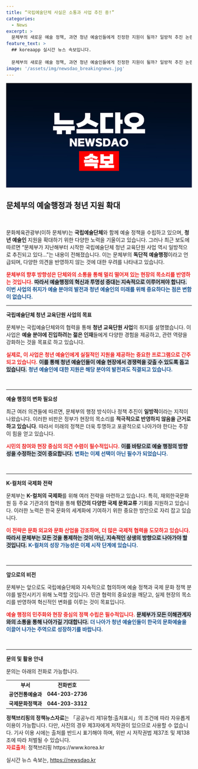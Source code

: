 ```yaml
---
title: “국립예술단체 사실은 소통과 사업 추진 중!”
categories:
  - News
excerpt: >
  문체부의 새로운 예술 정책, 과연 청년 예술인들에게 진정한 지원이 될까? 일방적 추진 논란 속, 변화의 기회와 함께 소통의 방향을 모색하는 문체부의 고민을 엿본다! 클릭해 확인하세요!
feature_text: >
  ## koreaapp 실시간 뉴스 속보입니다.

  문체부의 새로운 예술 정책, 과연 청년 예술인들에게 진정한 지원이 될까? 일방적 추진 논란 속, 변화의 기회와 함께 소통의 방향을 모색하는 문체부의 고민을 엿본다! 클릭해 확인하세요!
image: '/assets/img/newsdao_breakingnews.jpg'
---
```


<p><img src="/assets/img/newsdao_breakingnews.jpg" alt="koreaapp 속보" /></p>

<h2 data-ke-size="size26">문체부의 예술행정과 청년 지원 확대</h2>

<p data-ke-size="size16">&nbsp;</p>

<p>문화체육관광부(이하 문체부)는 <strong>국립예술단체</strong>와 함께 예술 정책을 수립하고 있으며, <strong>청년 예술인</strong> 지원을 확대하기 위한 다양한 노력을 기울이고 있습니다. 그러나 최근 보도에 따르면 “문체부가 지난해부터 시작한 국립예술단체 청년 교육단원 사업 역시 일방적으로 추진되고 있다…”는 내용이 전해졌습니다. 이는 문체부의 <strong>독단적 예술행정</strong>이라고 언급되며, 다양한 의견을 반영하지 않는 것에 대한 우려를 나타내고 있습니다. </p>

<p><b><span style="color: #ee2323;">문체부의 향후 방향성은 단체와의 소통을 통해 멀리 떨어져 있는 현장의 목소리를 반영하는 것입니다.</span></b> <b><span style="background-color: #21538527;">따라서 예술행정의 혁신과 투명성 증대는 지속적으로 이루어져야 합니다.</span></b> <b><span style="color: #1a5490;">이번 사업의 취지가 예술 분야의 발전과 청년 예술인의 미래를 위해 중요하다는 점은 변함이 없습니다.</span></b></p>

<hr>

<p><b>국립예술단체 청년 교육단원 사업의 목표</b></p>

<p>문체부는 국립예술단체와의 협력을 통해 <strong>청년 교육단원 사업</strong>의 취지를 설명했습니다. 이 사업은 <strong>예술 분야에 진입하려는 젊은 인재</strong>들에게 다양한 경험을 제공하고, 관련 역량을 강화하는 것을 목표로 하고 있습니다. </p>

<p><b><span style="color: #ee2323;">실제로, 이 사업은 청년 예술인에게 실질적인 지원을 제공하는 중요한 프로그램으로 간주되고 있습니다.</span></b> <b><span style="background-color: #21538527;">이를 통해 청년 예술인들이 예술 현장에서 경쟁력을 갖출 수 있도록 돕고 있습니다.</span></b> <b><span style="color: #1a5490;">청년 예술인에 대한 지원은 해당 분야의 발전과도 직결되고 있습니다.</span></b></p>

<p data-ke-size="size16">&nbsp;</p>

<hr>

<p><b>예술 행정의 변화 필요성</b></p>

<p>최근 여러 의견들에 따르면, 문체부의 행정 방식이나 정책 추진이 <strong>일방적</strong>이라는 지적이 나왔습니다. 이러한 비판은 정부가 현장의 목소리를 <strong>적극적으로 반영하지 않음을 근거로 하고 있습니다</strong>. 따라서 미래의 정책은 더욱 투명하고 포괄적으로 나아가야 한다는 주장이 힘을 얻고 있습니다. </p>

<p><b><span style="color: #ee2323;">시민의 참여와 현장 중심의 의견 수렴이 필수적입니다.</span></b> <b><span style="background-color: #21538527;">이를 바탕으로 예술 행정의 방향성을 수정하는 것이 중요합니다.</span></b> <b><span style="color: #1a5490;">변화는 이제 선택이 아닌 필수가 되었습니다.</span></b></p>

<p data-ke-size="size16">&nbsp;</p>

<hr>

<p><b>K-컬처의 국제화 전략</b></p>

<p>문체부는 <strong>K-컬처의 국제화</strong>를 위해 여러 전략을 마련하고 있습니다. 특히, 재외한국문화원 등 주요 기관과의 협력을 통해 <strong>민간의 다양한 국제 문화교류</strong> 기회를 지원하고 있습니다. 이러한 노력은 한국 문화의 세계화에 기여하기 위한 중요한 방안으로 자리 잡고 있습니다. </p>

<p><b><span style="color: #ee2323;">이 전략은 문화 외교와 문화 산업을 강조하며, 더 많은 국제적 협력을 도모하고 있습니다.</span></b> <b><span style="background-color: #21538527;">따라서 문체부는 모든 것을 통제하는 것이 아닌, 지속적인 상생의 방향으로 나아가야 할 것입니다.</span></b> <b><span style="color: #1a5490;">K-컬처의 성장 가능성은 이제 시작 단계에 있습니다.</span></b></p>

<p data-ke-size="size16">&nbsp;</p>

<hr>

<p><b>앞으로의 비전</b></p>

<p>문체부는 앞으로도 국립예술단체와 지속적으로 협의하며 예술 정책과 국제 문화 정책 분야를 발전시키기 위해 노력할 것입니다. 민관 협력의 중요성을 깨닫고, 실제 현장의 목소리를 반영하여 혁신적인 변화를 이루는 것이 목표입니다. </p>

<p><b><span style="color: #ee2323;">예술 행정의 민주화와 현장 중심의 정책 수립은 필수적입니다.</span></b> <b><span style="background-color: #21538527;">문체부가 모든 이해관계자와의 소통을 통해 나아가길 기대합니다.</span></b> <b><span style="color: #1a5490;">더 나아가 청년 예술인들이 한국의 문화예술을 이끌어 나가는 주역으로 성장하기를 바랍니다.</span></b></p>

<p data-ke-size="size16">&nbsp;</p>

<hr>

<p><b>문의 및 활용 안내</b></p>

<p>문의는 아래의 전화로 가능합니다.  </p>

<table style="width: 100%; border-collapse: collapse;">
    <tr>
        <td style="text-align: center; height: 17px;"><b>부서</b></td>
        <td style="text-align: center; height: 17px;"><b>전화번호</b></td>
    </tr>
    <tr>
        <td style="text-align: center; height: 17px;"><b>공연전통예술과</b></td>
        <td style="text-align: center; height: 17px;"><b>044-203-2736</b></td>
    </tr>
    <tr>
        <td style="text-align: center; height: 17px;"><b>국제문화정책과</b></td>
        <td style="text-align: center; height: 17px;"><b>044-203-3312</b></td>
    </tr>
</table>

<p><b>정책브리핑의 정책뉴스자료</b>는 「공공누리 제1유형:출처표시」의 조건에 따라 자유롭게 이용이 가능합니다. 다만, 사진의 경우 제3자에게 저작권이 있으므로 사용할 수 없습니다. 기사 이용 시에는 출처를 반드시 표기해야 하며, 위반 시 저작권법 제37조 및 제138조에 따라 처벌될 수 있습니다. <br><b><span style="color: #ee2323;">자료출처</span></b>: 정책브리핑 https://www.korea.kr</p>
실시간 뉴스 속보는, <a href="https://newsdao.kr" rel="dofollow">https://newsdao.kr</a>


